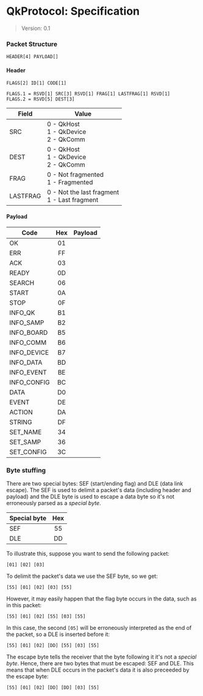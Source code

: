 
QkProtocol: Specification
====

> Version: 0.1



### Packet Structure

```
HEADER[4] PAYLOAD[]
```

#### Header

```
FLAGS[2] ID[1] CODE[1]
```

```
FLAGS.1 = RSVD[1] SRC[3] RSVD[1] FRAG[1] LASTFRAG[1] RSVD[1]
FLAGS.2 = RSVD[5] DEST[3]
```

| Field    | Value                                          |
|----------|------------------------------------------------|
| SRC      | 0 - QkHost<br>1 - QkDevice<br>2 - QkComm       |
| DEST     | 0 - QkHost<br>1 - QkDevice<br>2 - QkComm       |
| FRAG     | 0 - Not fragmented<br>1 - Fragmented           |
| LASTFRAG | 0 - Not the last fragment<br>1 - Last fragment |


#### Payload
 
 
| Code        | Hex | Payload |
|-------------|:---:|---------|
| OK          |  01 |         |
| ERR         |  FF |         |
| ACK         |  03 |         |
| READY       |  0D |         |
| SEARCH      |  06 |         |
| START       |  0A |         |
| STOP        |  0F |         |
| INFO_QK     |  B1 |         |
| INFO_SAMP   |  B2 |         |
| INFO_BOARD  |  B5 |         |
| INFO_COMM   |  B6 |         |
| INFO_DEVICE |  B7 |         |
| INFO_DATA   |  BD |         |
| INFO_EVENT  |  BE |         |
| INFO_CONFIG |  BC |         |
| DATA        |  D0 |         |
| EVENT       |  DE |         |
| ACTION      |  DA |         |
| STRING      |  DF |         |
| SET_NAME    |  34 |         |
| SET_SAMP    |  36 |         |
| SET_CONFIG  |  3C |         |


### Byte stuffing

There are two special bytes: SEF (start/ending flag) and DLE (data link escape). The SEF is used to delimit a packet's data (including header and payload) and the DLE byte is used to escape a data byte so it's not erroneously parsed as a *special byte*.  

| Special byte | Hex |
|--------------|:---:|
| SEF          |  55 |
| DLE          |  DD |

To illustrate this, suppose you want to send the following packet:

```
[01] [02] [03]
```
To delimit the packet's data we use the SEF byte, so we get:

```
[55] [01] [02] [03] [55]
```

However, it may easily happen that the flag byte occurs in the data, such as in this packet:

```
[55] [01] [02] [55] [03] [55]
```

In this case, the second ``[05]`` will be erroneously interpreted as the end of the packet, so a DLE is inserted before it:

```
[55] [01] [02] [DD] [55] [03] [55]
```

The escape byte tells the receiver that the byte following it it's not a *special byte*. Hence, there are two bytes that must be escaped: SEF and DLE. This means that when DLE occurs in the packet's data it is also preceeded by the escape byte:

```
[55] [01] [02] [DD] [DD] [03] [55]
```


